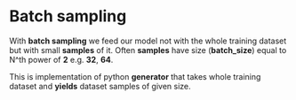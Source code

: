 # Batch sampling

With **batch sampling** we feed our model not with the whole training dataset but with small **samples** of it. 
Often **samples** have size (**batch_size**) equal to N^th power of **2** e.g. **32**, **64**.

This is implementation of python **generator** that takes whole training dataset and **yields** dataset samples of given size.
